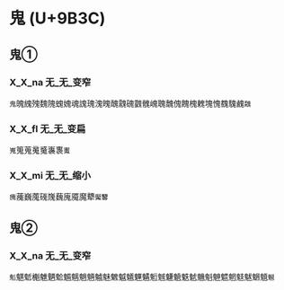 # 鬼 (U+9B3C)

## 鬼①

### X_X_na 无_无_变窄
`鬼`魄䌆㱱魏隗螝媿魂謉瑰溾䁛醜䰰磈䰱䰪㟴聭魗傀餽槐䰤塊愧䰩騩䴜`䰭`

### X_X_fl 无_无_变扁
`嵬`䈭蒐䰟䰥㠢褢`魙`

### X_X_mi 无_无_缩小 
`瘣`藱巍䕇䃬㠕蘶廆魇魔犩`魘䭳`

## 鬼②

### X_X_na 无_无_变窄
`鬽`魌鬿櫆魋魉魀䰨魑魈魎魖魅䰦魆䰮魓䰬䰢魊魐䰫䰡䰧魕魁䰠魒魍鬾魃䰣䫥`䰯`